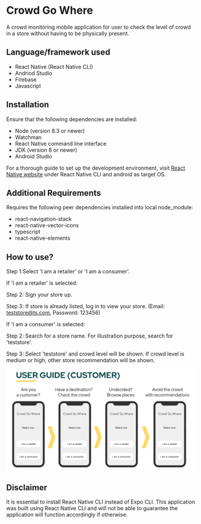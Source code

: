 # Crowd Go Where
A crowd monitoring mobile application for user to check the level of crowd in a store without having to be physically present. 

## Language/framework used
- React Native (React Native CLI)
- Andriod Studio
- Firebase
- Javascript

## Installation
Ensure that the following dependencies are installed:
- Node (version 8.3 or newer) 
- Watchman
- React Native command line interface
- JDK (version 8 or newer)
- Android Studio

For a thorough guide to set up the development environment, visit [React Native website](https://reactnative.dev/docs/environment-setup) under React Native CLI and android as target OS.

## Additional Requirements
Requires the following peer dependencies installed into local node_module:
- react-navigation-stack 
- react-native-vector-icons
- typescript
- react-native-elements

## How to use?
Step 1:Select 'I am a retailer' or 'I am a consumer'.


If 'I am a retailer' is selected:

Step 2: Sign your store up.

Step 3: If store is already listed, log in to view your store. (Email: teststore@ts.com, Password: 123456) 


If 'I am a consumer' is selected:

Step 2: Search for a store name. For illustration purpose, search for 'teststore'.

Step 3: Select 'teststore' and crowd level will be shown. If crowd level is medium or high, other store recommendation will be shown.

![alt_text](https://github.com/gargipandkar/codeexp/blob/master/Resources/userguideC.PNG?raw=true)

## Disclaimer 
It is essential to install React Native CLI instead of Expo CLI. This application was built using React Native CLI and will not be able to guarantee the application will function accordingly if otherwise.
